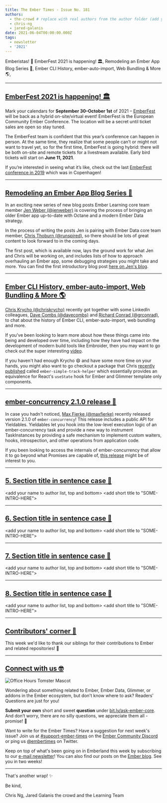 ```yaml
---
title: The Ember Times - Issue No. 181
authors:
  - the-crowd # replace with real authors from the author folder (add yourself if you're not there)
  - chris-ng
  - jared-galanis
date: 2021-06-04T00:00:00.000Z
tags:
  - newsletter
  - '2021'
---
```


<SAYING-HELLO-IN-YOUR-FAVORITE-LANGUAGE> Emberistas! 🐹
EmberFest 2021 is happening! 🏛️,
Remodeling an Ember App Blog Series 📖,
Ember CLI History, ember-auto-import, Web Bundling & More 🌎,
<SOME-INTRO-HERE-TO-KEEP-THEM-SUBSCRIBERS-READING>

---

## [EmberFest 2021 is happening! 🏛️](https://twitter.com/EmberFest/status/1398291012489994241)

Mark your calendars for **September 30–October 1st** of 2021 – [EmberFest](https://emberfest.eu/) will be back as a hybrid on-site/virtual event! EmberFest is the European Community Ember Conference. The location will be a secret until ticket sales are open so stay tuned.

The EmberFest team is confident that this year’s conference can happen in person. At the same time, they realize that some people can’t or might not want to travel yet, so for the first time, EmberFest is going hybrid: there will be both on-site and remote tickets for a livestream available. Early bird tickets will start on **June 11, 2021**.

If you’re interested in seeing what it’s like, check out the last [EmberFest conference in 2019](https://www.youtube.com/watch?v=8EyI_xyha6k) which was in Copenhagen!

---

## [Remodeling an Ember App Blog Series 📖](https://twitter.com/jwwweber/status/1400455533627207681)

In an exciting new series of new blog posts Ember Learning core team member [Jen Weber (@jenweber)](https://github.com/jenweber) is covering the process of bringing an older Ember app up-to-date with Octane and a modern Ember Data strategy.

In the process of writing the posts Jen is pairing with Ember Data core team member, [Chris Thoburn (@runspired)](https://github.com/runspired), so there should be lots of great content to look forward to in the coming days.

The first post, which is available now, lays the ground work for what Jen and Chris will be working on, and includes lists of how to approach overhauling an Ember app, some debugging strategies you might take and more. You can find the first introductory blog post [here on Jen's blog](https://www.jenweber.dev/remodeling-an-ember-app---introduction/).

---

## [Ember CLI History, ember-auto-import, Web Bundling & More 🌎](https://twitter.com/chriskrycho/status/1397991369231138817)

[Chris Krycho (@chriskrycho)](https://github.com/chriskrycho) recently got together with some LinkedIn colleagues, [Dave Combs (@davecombs)](https://github.com/davecombs) and [Richard Conrad (@grconrad)](https://github.com/grconrad), to chat about the history of Ember CLI, ember-auto-import, web bundling and more.

If you've been looking to learn more about how these things came into being and developed over time, including how they have had impact on the development of modern build tools like Embroider, then you may want to go check out the super interesting [video](https://www.youtube.com/watch?v=c5yV1HjGIK0).

If you haven't had enough Krycho 😄 and have some more time on your hands, you might also want to go checkout a package that Chris [recently published](https://twitter.com/chriskrycho/status/1397747097487613952) called `ember-simple-track-helper` which essentially provides an equivalence for React's `useState` hook for Ember and Glimmer template only components.

---

## [ember-concurrency 2.1.0 release 🐹](https://twitter.com/m4xm4n/status/1399769152953462790)

<!-- alex ignore waiters-->
In case you hadn't noticed, [Max Fierke (@maxfierke)](https://github.com/maxfierke) recently released version 2.1.0 of `ember-concurrency`! This release includes a public API for Yieldables. Yieldables let you hook into the low-level execution logic of an ember-concurrency task and provide a new way to instrument TaskInstances by providing a safe mechanism to implement custom waiters, hooks, introspection, and other operations from application code. 

If you been looking to access the internals of ember-concurrency that allow it to go beyond what Promises are capable of, [this release](https://github.com/machty/ember-concurrency/releases/tag/2.1.0) might be of interest to you.

---

## [5. Section title in sentence case 🐹](section-url)

<change section title emoji>
<consider adding some bold to your paragraph>
<add the contributor in the post in format "FirstName LastName (@githubUserName)" linked to their GitHub account>
<please include link to external article/repo/etc in paragraph / body text, not just header title above>

<add your name to author list, top and bottom>
<add short title to "SOME-INTRO-HERE">

---

## [6. Section title in sentence case 🐹](section-url)

<change section title emoji>
<consider adding some bold to your paragraph>
<add the contributor in the post in format "FirstName LastName (@githubUserName)" linked to their GitHub account>
<please include link to external article/repo/etc in paragraph / body text, not just header title above>

<add your name to author list, top and bottom>
<add short title to "SOME-INTRO-HERE">

---

## [7. Section title in sentence case 🐹](section-url)

<change section title emoji>
<consider adding some bold to your paragraph>
<add the contributor in the post in format "FirstName LastName (@githubUserName)" linked to their GitHub account>
<please include link to external article/repo/etc in paragraph / body text, not just header title above>

<add your name to author list, top and bottom>
<add short title to "SOME-INTRO-HERE">

---

## [8. Section title in sentence case 🐹](section-url)

<change section title emoji>
<consider adding some bold to your paragraph>
<add the contributor in the post in format "FirstName LastName (@githubUserName)" linked to their GitHub account>
<please include link to external article/repo/etc in paragraph / body text, not just header title above>

<add your name to author list, top and bottom>
<add short title to "SOME-INTRO-HERE">

---

## [Contributors' corner 👏](https://guides.emberjs.com/release/contributing/repositories/)

<p>This week we'd like to thank our siblings for their contributions to Ember and related repositories! 💖</p>

---

## [Connect with us 🤓](https://docs.google.com/forms/d/e/1FAIpQLScqu7Lw_9cIkRtAiXKitgkAo4xX_pV1pdCfMJgIr6Py1V-9Og/viewform)

<div class="blog-row">
  <img class="float-right small transparent padded" alt="Office Hours Tomster Mascot" title="Readers' Questions" src="/images/tomsters/officehours.png" />

  <p>Wondering about something related to Ember, Ember Data, Glimmer, or addons in the Ember ecosystem, but don't know where to ask? Readers’ Questions are just for you!</p>

  <p><strong>Submit your own</strong> short and sweet <strong>question</strong> under <a href="https://bit.ly/ask-ember-core" target="rq">bit.ly/ask-ember-core</a>. And don’t worry, there are no silly questions, we appreciate them all - promise! 🤞</p>

  <p>Want to write for the Ember Times? Have a suggestion for next week's issue? Join us at <a href="https://discordapp.com/channels/480462759797063690/485450546887786506">#support-ember-times</a> on the <a href="https://discord.gg/emberjs">Ember Community Discord</a> or ping us <a href="https://twitter.com/embertimes">@embertimes</a> on Twitter.</p>

  <p>Keep on top of what's been going on in Emberland this week by subscribing to our <a href="https://embertimes.substack.com/">e-mail newsletter</a>! You can also find our posts on the <a href="https://blog.emberjs.com/tag/newsletter">Ember blog</a>. See you in two weeks!</p>
</div>

---

That's another wrap! ✨

Be kind,

Chris Ng, Jared Galanis the crowd and the Learning Team
